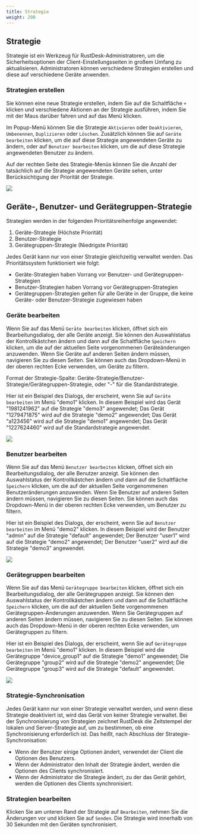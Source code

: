 ```yaml
---
title: Strategie
weight: 200
---
```


## Strategie

Strategie ist ein Werkzeug für RustDesk-Administratoren, um die Sicherheitsoptionen der Client-Einstellungsseiten in großem Umfang zu aktualisieren. Administratoren können verschiedene Strategien erstellen und diese auf verschiedene Geräte anwenden.

### Strategien erstellen

Sie können eine neue Strategie erstellen, indem Sie auf die Schaltfläche `+` klicken und verschiedene Aktionen an der Strategie ausführen, indem Sie mit der Maus darüber fahren und auf das Menü klicken.

Im Popup-Menü können Sie die Strategie `Aktivieren` oder `Deaktivieren`, `Umbenennen`, `Duplizieren` oder `Löschen`. Zusätzlich können Sie auf `Geräte bearbeiten` klicken, um die auf diese Strategie angewendeten Geräte zu ändern, oder auf `Benutzer bearbeiten` klicken, um die auf diese Strategie angewendeten Benutzer zu ändern.

Auf der rechten Seite des Strategie-Menüs können Sie die Anzahl der tatsächlich auf die Strategie angewendeten Geräte sehen, unter Berücksichtigung der Priorität der Strategie.

![](/docs/en/self-host/rustdesk-server-pro/strategy/images/strategy_menu.png)

## Geräte-, Benutzer- und Gerätegruppen-Strategie

Strategien werden in der folgenden Prioritätsreihenfolge angewendet:
1. Geräte-Strategie (Höchste Priorität)
2. Benutzer-Strategie
3. Gerätegruppen-Strategie (Niedrigste Priorität)

Jedes Gerät kann nur von einer Strategie gleichzeitig verwaltet werden. Das Prioritätssystem funktioniert wie folgt:
- Geräte-Strategien haben Vorrang vor Benutzer- und Gerätegruppen-Strategien
- Benutzer-Strategien haben Vorrang vor Gerätegruppen-Strategien
- Gerätegruppen-Strategien gelten für alle Geräte in der Gruppe, die keine Geräte- oder Benutzer-Strategie zugewiesen haben

### Geräte bearbeiten

Wenn Sie auf das Menü `Geräte bearbeiten` klicken, öffnet sich ein Bearbeitungsdialog, der alle Geräte anzeigt. Sie können den Auswahlstatus der Kontrollkästchen ändern und dann auf die Schaltfläche `Speichern` klicken, um die auf der aktuellen Seite vorgenommenen Geräteänderungen anzuwenden. Wenn Sie Geräte auf anderen Seiten ändern müssen, navigieren Sie zu diesen Seiten. Sie können auch das Dropdown-Menü in der oberen rechten Ecke verwenden, um Geräte zu filtern.

Format der Strategie-Spalte: Geräte-Strategie/Benutzer-Strategie/Gerätegruppen-Strategie, oder "-" für die Standardstrategie.

Hier ist ein Beispiel des Dialogs, der erscheint, wenn Sie auf `Geräte bearbeiten` im Menü "demo1" klicken. In diesem Beispiel wird das Gerät "1981241962" auf die Strategie "demo3" angewendet; Das Gerät "1279471875" wird auf die Strategie "demo2" angewendet; Das Gerät "a123456" wird auf die Strategie "demo1" angewendet; Das Gerät "1227624460" wird auf die Standardstrategie angewendet.

![](/docs/en/self-host/rustdesk-server-pro/strategy/images/edit_devices.png)

### Benutzer bearbeiten

Wenn Sie auf das Menü `Benutzer bearbeiten` klicken, öffnet sich ein Bearbeitungsdialog, der alle Benutzer anzeigt. Sie können den Auswahlstatus der Kontrollkästchen ändern und dann auf die Schaltfläche `Speichern` klicken, um die auf der aktuellen Seite vorgenommenen Benutzeränderungen anzuwenden. Wenn Sie Benutzer auf anderen Seiten ändern müssen, navigieren Sie zu diesen Seiten. Sie können auch das Dropdown-Menü in der oberen rechten Ecke verwenden, um Benutzer zu filtern.

Hier ist ein Beispiel des Dialogs, der erscheint, wenn Sie auf `Benutzer bearbeiten` im Menü "demo2" klicken. In diesem Beispiel wird der Benutzer "admin" auf die Strategie "default" angewendet; Der Benutzer "user1" wird auf die Strategie "demo2" angewendet; Der Benutzer "user2" wird auf die Strategie "demo3" angewendet.

![](/docs/en/self-host/rustdesk-server-pro/strategy/images/edit_users.png)

### Gerätegruppen bearbeiten

Wenn Sie auf das Menü `Gerätegruppe bearbeiten` klicken, öffnet sich ein Bearbeitungsdialog, der alle Gerätegruppen anzeigt. Sie können den Auswahlstatus der Kontrollkästchen ändern und dann auf die Schaltfläche `Speichern` klicken, um die auf der aktuellen Seite vorgenommenen Gerätegruppen-Änderungen anzuwenden. Wenn Sie Gerätegruppen auf anderen Seiten ändern müssen, navigieren Sie zu diesen Seiten. Sie können auch das Dropdown-Menü in der oberen rechten Ecke verwenden, um Gerätegruppen zu filtern.

Hier ist ein Beispiel des Dialogs, der erscheint, wenn Sie auf `Gerätegruppe bearbeiten` im Menü "demo1" klicken. In diesem Beispiel wird die Gerätegruppe "device_group1" auf die Strategie "demo1" angewendet; Die Gerätegruppe "group2" wird auf die Strategie "demo2" angewendet; Die Gerätegruppe "group3" wird auf die Strategie "default" angewendet.

![](/docs/en/self-host/rustdesk-server-pro/strategy/images/edit_device_groups.png)

### Strategie-Synchronisation

Jedes Gerät kann nur von einer Strategie verwaltet werden, und wenn diese Strategie deaktiviert ist, wird das Gerät von keiner Strategie verwaltet. Bei der Synchronisierung von Strategien zeichnet RustDesk die Zeitstempel der lokalen und Server-Strategie auf, um zu bestimmen, ob eine Synchronisierung erforderlich ist. Das heißt, nach Abschluss der Strategie-Synchronisation:

* Wenn der Benutzer einige Optionen ändert, verwendet der Client die Optionen des Benutzers.
* Wenn der Administrator den Inhalt der Strategie ändert, werden die Optionen des Clients synchronisiert.
* Wenn der Administrator die Strategie ändert, zu der das Gerät gehört, werden die Optionen des Clients synchronisiert.

### Strategien bearbeiten

Klicken Sie am unteren Rand der Strategie auf `Bearbeiten`, nehmen Sie die Änderungen vor und klicken Sie auf `Senden`. Die Strategie wird innerhalb von 30 Sekunden mit den Geräten synchronisiert.
